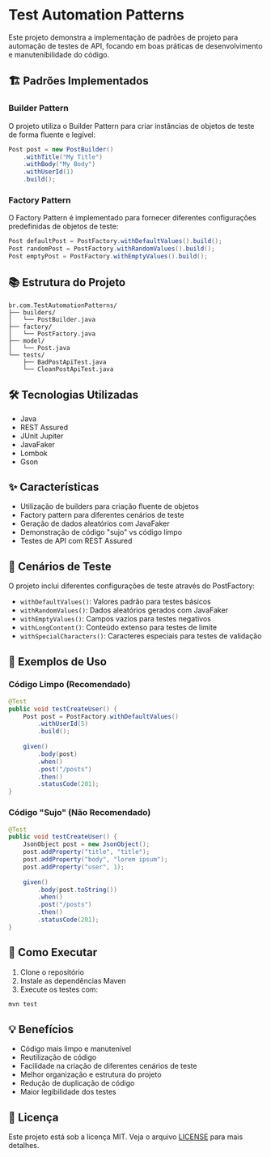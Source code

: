# Test Automation Patterns

Este projeto demonstra a implementação de padrões de projeto para automação de testes de API, focando em boas práticas de desenvolvimento e manutenibilidade do código.

## 🏗 Padrões Implementados

### Builder Pattern
O projeto utiliza o Builder Pattern para criar instâncias de objetos de teste de forma fluente e legível:

```java
Post post = new PostBuilder()
    .withTitle("My Title")
    .withBody("My Body")
    .withUserId(1)
    .build();
```

### Factory Pattern
O Factory Pattern é implementado para fornecer diferentes configurações predefinidas de objetos de teste:

```java
Post defaultPost = PostFactory.withDefaultValues().build();
Post randomPost = PostFactory.withRandomValues().build();
Post emptyPost = PostFactory.withEmptyValues().build();
```

## 📚 Estrutura do Projeto

```
br.com.TestAutomationPatterns/
├── builders/
│   └── PostBuilder.java
├── factory/
│   └── PostFactory.java
├── model/
│   └── Post.java
└── tests/
    ├── BadPostApiTest.java
    └── CleanPostApiTest.java
```

## 🛠 Tecnologias Utilizadas

- Java
- REST Assured
- JUnit Jupiter
- JavaFaker
- Lombok
- Gson

## ✨ Características

- Utilização de builders para criação fluente de objetos
- Factory pattern para diferentes cenários de teste
- Geração de dados aleatórios com JavaFaker
- Demonstração de código "sujo" vs código limpo
- Testes de API com REST Assured

## 🧪 Cenários de Teste

O projeto inclui diferentes configurações de teste através do PostFactory:

- `withDefaultValues()`: Valores padrão para testes básicos
- `withRandomValues()`: Dados aleatórios gerados com JavaFaker
- `withEmptyValues()`: Campos vazios para testes negativos
- `withLongContent()`: Conteúdo extenso para testes de limite
- `withSpecialCharacters()`: Caracteres especiais para testes de validação

## 📝 Exemplos de Uso

### Código Limpo (Recomendado)
```java
@Test
public void testCreateUser() {
    Post post = PostFactory.withDefaultValues()
        .withUserId(5)
        .build();
    
    given()
        .body(post)
        .when()
        .post("/posts")
        .then()
        .statusCode(201);
}
```

### Código "Sujo" (Não Recomendado)
```java
@Test
public void testCreateUser() {
    JsonObject post = new JsonObject();
    post.addProperty("title", "title");
    post.addProperty("body", "lorem ipsum");
    post.addProperty("user", 1);
    
    given()
        .body(post.toString())
        .when()
        .post("/posts")
        .then()
        .statusCode(201);
}
```

## 🚀 Como Executar

1. Clone o repositório
2. Instale as dependências Maven
3. Execute os testes com:
```bash
mvn test
```

## 💡 Benefícios

- Código mais limpo e manutenível
- Reutilização de código
- Facilidade na criação de diferentes cenários de teste
- Melhor organização e estrutura do projeto
- Redução de duplicação de código
- Maior legibilidade dos testes

## 📄 Licença

Este projeto está sob a licença MIT. Veja o arquivo [LICENSE](LICENSE) para mais detalhes.